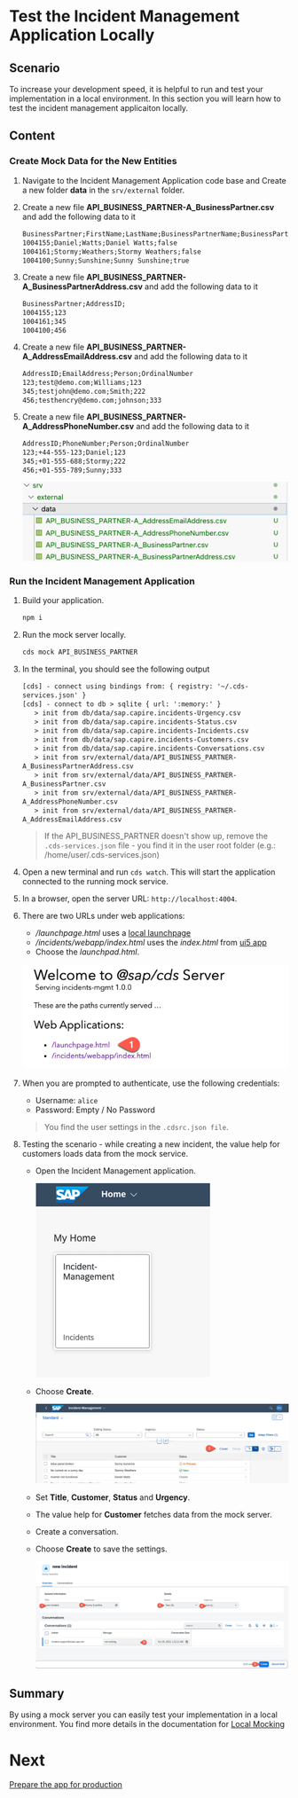 # Test the Incident Management Application Locally

## Scenario

To increase your development speed, it is helpful to run and test your implementation in a local environment. In this section you will learn how to test the incident management applicaiton locally.

## Content

### Create Mock Data for the New Entities


1. Navigate to the Incident Management Application code base and Create a new folder **data** in the `srv/external` folder.

2. Create a new file **API_BUSINESS_PARTNER-A_BusinessPartner.csv** and add the following data to it
   
   ```csv
   BusinessPartner;FirstName;LastName;BusinessPartnerName;BusinessPartnerIsBlocked;
   1004155;Daniel;Watts;Daniel Watts;false
   1004161;Stormy;Weathers;Stormy Weathers;false
   1004100;Sunny;Sunshine;Sunny Sunshine;true
   ```

3. Create a new file **API_BUSINESS_PARTNER-A_BusinessPartnerAddress.csv** and add the following data to it

   ```csv
   BusinessPartner;AddressID;
   1004155;123
   1004161;345
   1004100;456
   ```

4. Create a new file **API_BUSINESS_PARTNER-A_AddressEmailAddress.csv** and add the following data to it

   ```csv
   AddressID;EmailAddress;Person;OrdinalNumber
   123;test@demo.com;Williams;123
   345;testjohn@demo.com;Smith;222
   456;testhencry@demo.com;johnson;333
   ```
5. Create a new file **API_BUSINESS_PARTNER-A_AddressPhoneNumber.csv** and add the following data to it

   ```csv
   AddressID;PhoneNumber;Person;OrdinalNumber
   123;+44-555-123;Daniel;123
   345;+01-555-688;Stormy;222
   456;+01-555-789;Sunny;333
   ```
   
   ![mock data](../../images/add-remote-service/test-with-mock/test-app00.png)
   

### Run the Incident Management Application

1. Build your application.

   ```sh
   npm i
   ```

2. Run the mock server locally.

   ```sh
   cds mock API_BUSINESS_PARTNER
   ```

3. In the terminal, you should see the following output

   ```cds
   [cds] - connect using bindings from: { registry: '~/.cds-services.json' }
   [cds] - connect to db > sqlite { url: ':memory:' }
      > init from db/data/sap.capire.incidents-Urgency.csv 
      > init from db/data/sap.capire.incidents-Status.csv 
      > init from db/data/sap.capire.incidents-Incidents.csv 
      > init from db/data/sap.capire.incidents-Customers.csv 
      > init from db/data/sap.capire.incidents-Conversations.csv 
      > init from srv/external/data/API_BUSINESS_PARTNER-A_BusinessPartnerAddress.csv 
      > init from srv/external/data/API_BUSINESS_PARTNER-A_BusinessPartner.csv 
      > init from srv/external/data/API_BUSINESS_PARTNER-A_AddressPhoneNumber.csv 
      > init from srv/external/data/API_BUSINESS_PARTNER-A_AddressEmailAddress.csv  
   ```
   > If the API_BUSINESS_PARTNER doesn't show up, remove the `.cds-services.json` file - you find it in the user root folder (e.g.: /home/user/.cds-services.json) 

4.  Open a new terminal and run `cds watch`. This will start the application connected to the running mock service.

5. In a browser, open the server URL: `http://localhost:4004`.
6. There are two URLs under web applications:
 
    - */launchpage.html* uses a [local launchpage](!https://pages.github.tools.sap/cap/golden-path/develop/Launchpage/Launchpage)
    - */incidents/webapp/index.html* uses the *index.html* from [ui5 app](!https://pages.github.tools.sap/cap/golden-path/develop/btp-app-create-ui-fiori-elements/btp-app-create-ui-fiori-elements)
    - Choose the *launchpad.html*.
    
   ![run test](../../images/add-remote-service/test-with-mock/test-app01.png)


7.  When you are prompted to authenticate, use the following credentials:
 
    - Username: `alice`
    - Password: Empty / No Password   
    
    > You find the user settings in the `.cdsrc.json file`.

8. Testing the scenario - while creating a new incident, the value help for customers loads data from the mock service.
   * Open the Incident Management application.
  
      ![run test](../../images/add-remote-service/test-with-mock/test-app02.png)
  
   *  Choose **Create**.
  
      ![run test](../../images/add-remote-service/test-with-mock/test-app03.png)
   
   * Set **Title**, **Customer**, **Status** and **Urgency**. 
   * The value help for **Customer** fetches data from the mock server.
   * Create a conversation.
   * Choose **Create** to save the settings.
     
      ![run test](../../images/add-remote-service/test-with-mock/test-app04.png)
   

## Summary
By using a mock server you can easily test your implementation in a local environment. You find more details in the documentation for [Local Mocking](https://cap.cloud.sap/docs/guides/using-services#local-mocking)

# Next 

[Prepare the app for production](./prep-for-prod.md)
